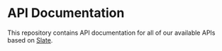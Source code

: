 # API Documentation

This repository contains API documentation for all of our available APIs based on [Slate](https://github.com/slatedocs/slate/).

